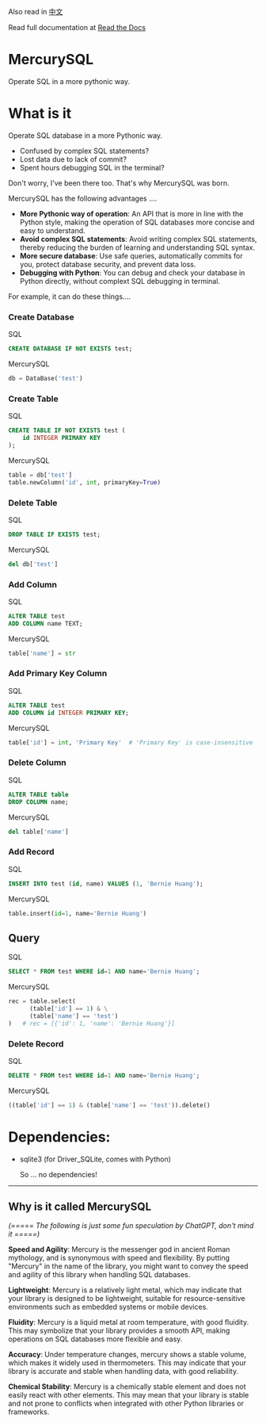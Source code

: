 Also read in [中文](README-CN.md)

Read full documentation at [Read the Docs](https://mercurysql.readthedocs.io/en/latest/)

# MercurySQL
Operate SQL in a more pythonic way.

# What is it
Operate SQL database in a more Pythonic way.

- Confused by complex SQL statements?
- Lost data due to lack of commit?
- Spent hours debugging SQL in the terminal?

Don't worry, I've been there too. That's why MercurySQL was born.

MercurySQL has the following advantages ....

- **More Pythonic way of operation**: An API that is more in line with the Python style, making the operation of SQL databases more concise and easy to understand.
- **Avoid complex SQL statements**: Avoid writing complex SQL statements, thereby reducing the burden of learning and understanding SQL syntax.
- **More secure database**: Use safe queries, automatically commits for you, protect database security, and prevent data loss.
- **Debugging with Python**: You can debug and check your database in Python directly, without complext SQL debugging in terminal.

For example, it can do these things....

### Create Database
SQL
```sql
CREATE DATABASE IF NOT EXISTS test;
```
MercurySQL
```py
db = DataBase('test')
```

### Create Table
SQL
```sql
CREATE TABLE IF NOT EXISTS test (
    id INTEGER PRIMARY KEY
);
```
MercurySQL
```py
table = db['test']
table.newColumn('id', int, primaryKey=True)
```

### Delete Table
SQL
```sql
DROP TABLE IF EXISTS test;
```
MercurySQL
```py
del db['test']
```

### Add Column
SQL
```sql
ALTER TABLE test
ADD COLUMN name TEXT;
```
MercurySQL
```py
table['name'] = str
```

### Add Primary Key Column
SQL
```sql
ALTER TABLE test
ADD COLUMN id INTEGER PRIMARY KEY;
```
MercurySQL
```py
table['id'] = int, 'Primary Key'  # 'Primary Key' is case-insensitive
```

### Delete Column
SQL
```sql
ALTER TABLE table
DROP COLUMN name;
```
MercurySQL
```py
del table['name']
```

### Add Record
SQL
```sql
INSERT INTO test (id, name) VALUES (1, 'Bernie Huang');
```
MercurySQL
```py
table.insert(id=1, name='Bernie Huang')
```

## Query
SQL
```sql
SELECT * FROM test WHERE id=1 AND name='Bernie Huang';
```
MercurySQL
```py
rec = table.select(
      (table['id'] == 1) & \
      (table['name'] == 'test')
)   # rec = [{'id': 1, 'name': 'Bernie Huang'}]
```

### Delete Record
SQL
```sql
DELETE * FROM test WHERE id=1 AND name='Bernie Huang';
```
MercurySQL
```py
((table['id'] == 1) & (table['name'] == 'test')).delete()
```

# Dependencies:
- sqlite3 (for Driver_SQLite, comes with Python)

  So ... no dependencies!

---

## Why is it called MercurySQL

*(===== The following is just some fun speculation by ChatGPT, don't mind it =====)*

**Speed and Agility**: Mercury is the messenger god in ancient Roman mythology, and is synonymous with speed and flexibility. By putting "Mercury" in the name of the library, you might want to convey the speed and agility of this library when handling SQL databases.

**Lightweight**: Mercury is a relatively light metal, which may indicate that your library is designed to be lightweight, suitable for resource-sensitive environments such as embedded systems or mobile devices.

**Fluidity**: Mercury is a liquid metal at room temperature, with good fluidity. This may symbolize that your library provides a smooth API, making operations on SQL databases more flexible and easy.

**Accuracy**: Under temperature changes, mercury shows a stable volume, which makes it widely used in thermometers. This may indicate that your library is accurate and stable when handling data, with good reliability.

**Chemical Stability**: Mercury is a chemically stable element and does not easily react with other elements. This may mean that your library is stable and not prone to conflicts when integrated with other Python libraries or frameworks.
